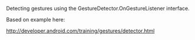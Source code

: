 Detecting gestures using the GestureDetector.OnGestureListener interface.

Based on example here:

http://developer.android.com/training/gestures/detector.html

